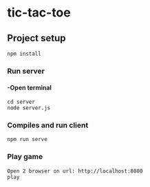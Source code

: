 # tic-tac-toe

## Project setup
```
npm install
```

### Run server

#### -Open terminal
```
cd server
node server.js
```

### Compiles and run client
```
npm run serve
```

### Play game
```
Open 2 browser on url: http://localhost:8080
play
```
